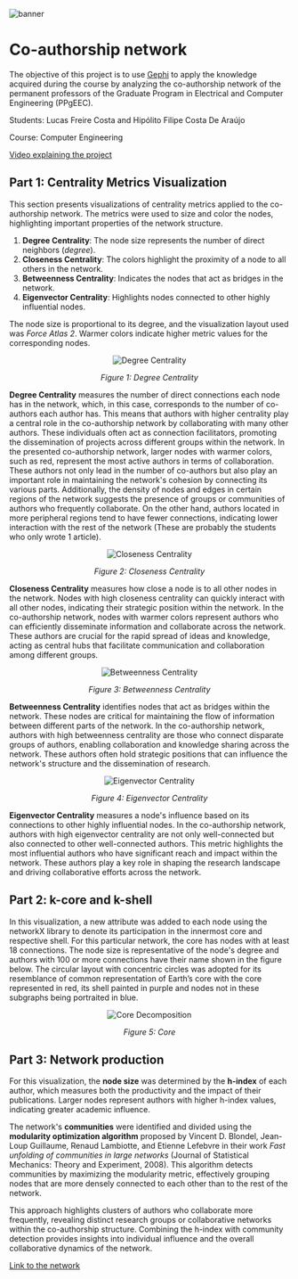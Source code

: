 ![banner](./images/predio.jpeg)

# Co-authorship network

The objective of this project is to use [Gephi](https://gephi.org/) to apply the knowledge acquired during the course by analyzing the co-authorship network of the permanent professors of the Graduate Program in Electrical and Computer Engineering (PPgEEC). 

Students: Lucas Freire Costa and Hipólito Filipe Costa De Araújo

Course: Computer Engineering

[Video explaining the project](https://youtu.be/NTlBo_1AWlI)

## Part 1: Centrality Metrics Visualization

This section presents visualizations of centrality metrics applied to the co-authorship network. The metrics were used to size and color the nodes, highlighting important properties of the network structure.

1. **Degree Centrality**: The node size represents the number of direct neighbors (*degree*).  
2. **Closeness Centrality**: The colors highlight the proximity of a node to all others in the network.  
3. **Betweenness Centrality**: Indicates the nodes that act as bridges in the network.  
4. **Eigenvector Centrality**: Highlights nodes connected to other highly influential nodes.  

The node size is proportional to its degree, and the visualization layout used was *Force Atlas 2*. Warmer colors indicate higher metric values for the corresponding nodes.  

<div style="text-align: center;">
  <img src="./images/degree_centrality.png" alt="Degree Centrality" />
  <p><em>Figure 1: Degree Centrality </em></p>
</div>

**Degree Centrality** measures the number of direct connections each node has in the network, which, in this case, corresponds to the number of co-authors each author has. This means that authors with higher centrality play a central role in the co-authorship network by collaborating with many other authors. These individuals often act as connection facilitators, promoting the dissemination of projects across different groups within the network. In the presented co-authorship network, larger nodes with warmer colors, such as red, represent the most active authors in terms of collaboration. These authors not only lead in the number of co-authors but also play an important role in maintaining the network's cohesion by connecting its various parts. Additionally, the density of nodes and edges in certain regions of the network suggests the presence of groups or communities of authors who frequently collaborate. On the other hand, authors located in more peripheral regions tend to have fewer connections, indicating lower interaction with the rest of the network (These are probably the students who only wrote 1 article).

<div style="text-align: center;">
  <img src="./images/closeness_centrality.png" alt="Closeness Centrality" />
  <p><em>Figure 2: Closeness Centrality </em></p>
</div>

**Closeness Centrality** measures how close a node is to all other nodes in the network. Nodes with high closeness centrality can quickly interact with all other nodes, indicating their strategic position within the network. In the co-authorship network, nodes with warmer colors represent authors who can efficiently disseminate information and collaborate across the network. These authors are crucial for the rapid spread of ideas and knowledge, acting as central hubs that facilitate communication and collaboration among different groups.

<div style="text-align: center;">
  <img src="./images/betweenness_centrality.png" alt="Betweenness Centrality" />
  <p><em>Figure 3: Betweenness Centrality </em></p>
</div>

**Betweenness Centrality** identifies nodes that act as bridges within the network. These nodes are critical for maintaining the flow of information between different parts of the network. In the co-authorship network, authors with high betweenness centrality are those who connect disparate groups of authors, enabling collaboration and knowledge sharing across the network. These authors often hold strategic positions that can influence the network's structure and the dissemination of research.

<div style="text-align: center;">
  <img src="./images/eigenvector_centrality.png" alt="Eigenvector Centrality" />
  <p><em>Figure 4: Eigenvector Centrality </em></p>
</div>

**Eigenvector Centrality** measures a node's influence based on its connections to other highly influential nodes. In the co-authorship network, authors with high eigenvector centrality are not only well-connected but also connected to other well-connected authors. This metric highlights the most influential authors who have significant reach and impact within the network. These authors play a key role in shaping the research landscape and driving collaborative efforts across the network.

## Part 2: k-core and k-shell

In this visualization, a new attribute was added to each node using the networkX library to denote its participation in the innermost core and respective shell. For this particular network, the core has nodes with at least 18 connections. The node size is representative of the node's degree and authors with 100 or more connections have their name shown in the figure below. The circular layout with concentric circles was adopted for its resemblance of common representation of Earth’s core with the core represented in red, its shell painted in purple and nodes not in these subgraphs being portraited in blue.


<div style="text-align: center;">
  <img src="./images/core.png" alt="Core Decomposition" />
  <p><em>Figure 5: Core </em></p>
</div>

## Part 3: Network production

For this visualization, the **node size** was determined by the **h-index** of each author, which measures both the productivity and the impact of their publications. Larger nodes represent authors with higher h-index values, indicating greater academic influence.  

The network's **communities** were identified and divided using the **modularity optimization algorithm** proposed by Vincent D. Blondel, Jean-Loup Guillaume, Renaud Lambiotte, and Etienne Lefebvre in their work *Fast unfolding of communities in large networks* (Journal of Statistical Mechanics: Theory and Experiment, 2008). This algorithm detects communities by maximizing the modularity metric, effectively grouping nodes that are more densely connected to each other than to the rest of the network.  

This approach highlights clusters of authors who collaborate more frequently, revealing distinct research groups or collaborative networks within the co-authorship structure. Combining the h-index with community detection provides insights into individual influence and the overall collaborative dynamics of the network.

[Link to the network](https://lucasfreirec.github.io/datastructure/U2/U2T1/network/)
